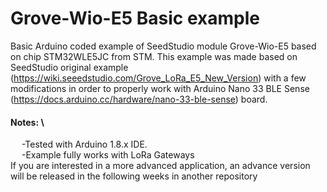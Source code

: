 # Grove-Wio-E5 Basic example
Basic Arduino coded example of SeedStudio module Grove-Wio-E5 based on chip STM32WLE5JC from STM. 
This example was made based on SeedStudio original example (https://wiki.seeedstudio.com/Grove_LoRa_E5_New_Version) with a few modifications in order to properly work with Arduino Nano 33 BLE Sense (https://docs.arduino.cc/hardware/nano-33-ble-sense) board.
#### Notes: \
  &emsp; -Tested with Arduino 1.8.x IDE. \
  &emsp; -Example fully works with LoRa Gateways \
If you are interested in a more advanced application, an advance version will be released in the following weeks in another repository
